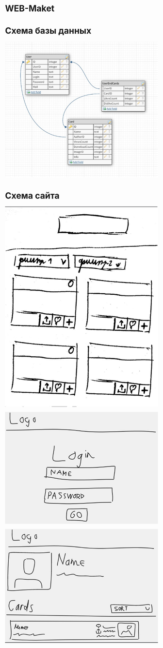 # WEB-Maket
# Схема базы данных
<p align="center">
  <img src="https://github.com/DJKiruxa/WEB-Maket/blob/master/0.jpg" alt="DBScheme"/>
</p>

# Схема сайта
<p align="center">
  <img src="https://github.com/DJKiruxa/WEB-Maket/blob/master/1.jpg" alt="SiteScheme"/>
</p>
<p align="center">
  <img src="https://github.com/DJKiruxa/WEB-Maket/blob/master/2.jpg" alt="SiteScheme"/>
</p>

<p align="center">
  <img src="https://github.com/DJKiruxa/WEB-Maket/blob/master/3.jpg" alt="SiteScheme"/>
</p>

